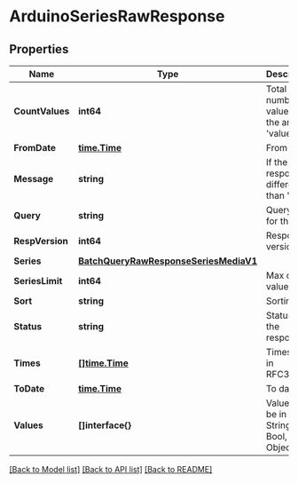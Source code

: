 # ArduinoSeriesRawResponse

## Properties

Name | Type | Description | Notes
------------ | ------------- | ------------- | -------------
**CountValues** | **int64** | Total number of values in the array &#39;values&#39; | 
**FromDate** | [**time.Time**](time.Time.md) | From date | 
**Message** | **string** | If the response is different than &#39;ok&#39; | [optional] [default to ]
**Query** | **string** | Query of for the data | 
**RespVersion** | **int64** | Response version | 
**Series** | [**BatchQueryRawResponseSeriesMediaV1**](BatchQueryRawResponseSeriesMediaV1.md) |  | 
**SeriesLimit** | **int64** | Max of values | [optional] 
**Sort** | **string** | Sorting | 
**Status** | **string** | Status of the response | 
**Times** | [**[]time.Time**](time.Time.md) | Timestamp in RFC3339 | 
**ToDate** | [**time.Time**](time.Time.md) | To date | 
**Values** | **[]interface{}** | Values can be in Float, String, Bool, Object | 

[[Back to Model list]](../README.md#documentation-for-models) [[Back to API list]](../README.md#documentation-for-api-endpoints) [[Back to README]](../README.md)


